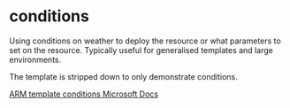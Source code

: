 # conditions

Using conditions on weather to deploy the resource or what parameters to set on the resource. Typically useful for generalised templates and large environments.

The template is stripped down to only demonstrate conditions.

[ARM template conditions Microsoft Docs](https://docs.microsoft.com/en-us/azure/azure-resource-manager/templates/template-tutorial-use-conditions?WT.mc_id=AZ-MVP-5003437)